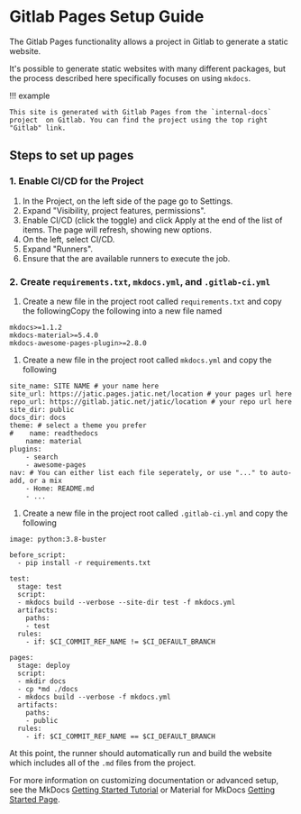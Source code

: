 # Gitlab Pages Setup Guide

The Gitlab Pages functionality allows a project in Gitlab to generate a static website. 

It's possible to generate static websites with many different packages, but the process described here specifically focuses on using `mkdocs`.

!!! example

    This site is generated with Gitlab Pages from the `internal-docs` project  on Gitlab. You can find the project using the top right "Gitlab" link.

## Steps to set up pages

### 1. Enable CI/CD for the Project

1. In the Project, on the left side of the page go to Settings.
1. Expand "Visibility, project features, permissions".
1. Enable CI/CD (click the toggle) and click Apply at the end of the list of items. The page will refresh, showing new options.
1. On the left, select CI/CD.
1. Expand "Runners".
1. Ensure that the are available runners to execute the job.

### 2. Create `requirements.txt`, `mkdocs.yml`, and `.gitlab-ci.yml`

1. Create a new file in the project root called `requirements.txt` and copy the followingCopy the following into a new file named 
```
mkdocs>=1.1.2
mkdocs-material>=5.4.0
mkdocs-awesome-pages-plugin>=2.8.0
```
1. Create a new file in the project root called `mkdocs.yml` and copy the following
```
site_name: SITE NAME # your name here
site_url: https://jatic.pages.jatic.net/location # your pages url here
repo_url: https://gitlab.jatic.net/jatic/location # your repo url here
site_dir: public
docs_dir: docs
theme: # select a theme you prefer
#    name: readthedocs
    name: material
plugins:
    - search
    - awesome-pages
nav: # You can either list each file seperately, or use "..." to auto-add, or a mix
    - Home: README.md
    - ...
```
1. Create a new file in the project root called `.gitlab-ci.yml` and copy the following
```
image: python:3.8-buster

before_script:
  - pip install -r requirements.txt

test:
  stage: test
  script:
  - mkdocs build --verbose --site-dir test -f mkdocs.yml
  artifacts:
    paths:
    - test
  rules:
    - if: $CI_COMMIT_REF_NAME != $CI_DEFAULT_BRANCH

pages:
  stage: deploy
  script:
  - mkdir docs
  - cp *md ./docs
  - mkdocs build --verbose -f mkdocs.yml
  artifacts:
    paths:
    - public
  rules:
    - if: $CI_COMMIT_REF_NAME == $CI_DEFAULT_BRANCH
```

At this point, the runner should automatically run and build the website which includes all of the `.md` files from the project.

For more information on customizing documentation or advanced setup, see the MkDocs [Getting Started Tutorial](https://www.mkdocs.org/getting-started/) or Material for MkDocs [Getting Started Page](https://squidfunk.github.io/mkdocs-material/creating-your-site/).

